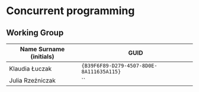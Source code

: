 # Concurrent programming

## Working Group

| Name Surname (initials) | GUID                                     |
| ----------------------- | ---------------------------------------- |
| Klaudia Łuczak          | `{B39F6F89-D279-4507-8D0E-8A111635A115}` |
| Julia Rzeźniczak        | `` |
